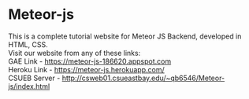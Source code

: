 # Meteor-js
This is a complete tutorial website for Meteor JS Backend, developed in HTML, CSS. <br />
Visit our website from any of these links: <br />
GAE Link - https://meteor-js-186620.appspot.com <br />
Heroku Link - https://meteor-js.herokuapp.com/ <br />
CSUEB Server - http://csweb01.csueastbay.edu/~qb6546/Meteor-js/index.html <br />
